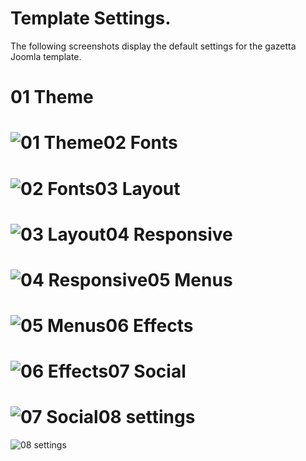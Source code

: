 Template Settings.
====

The following screenshots display the default settings for the gazetta Joomla template.

01 Theme
====

![01 Theme](http://localhost:8888/builder/joomla-template/data/gazetta/images/settings/01-Theme.jpeg)02 Fonts
====

![02 Fonts](http://localhost:8888/builder/joomla-template/data/gazetta/images/settings/02-Fonts.jpeg)03 Layout
====

![03 Layout](http://localhost:8888/builder/joomla-template/data/gazetta/images/settings/03-Layout.jpeg)04 Responsive
====

![04 Responsive](http://localhost:8888/builder/joomla-template/data/gazetta/images/settings/04-Responsive.jpeg)05 Menus
====

![05 Menus](http://localhost:8888/builder/joomla-template/data/gazetta/images/settings/05-Menus.jpeg)06 Effects
====

![06 Effects](http://localhost:8888/builder/joomla-template/data/gazetta/images/settings/06-Effects.jpeg)07 Social
====

![07 Social](http://localhost:8888/builder/joomla-template/data/gazetta/images/settings/07-Social.jpeg)08 settings
====

![08 settings](http://localhost:8888/builder/joomla-template/data/gazetta/images/settings/08-settings.jpeg)